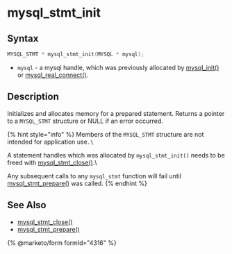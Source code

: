 # mysql\_stmt\_init

## Syntax

```c
MYSQL_STMT * mysql_stmt_init(MYSQL * mysql);
```

* `mysql` - a mysql handle, which was previously allocated by [mysql\_init()](../api-functions/mysql_init.md) or [mysql\_real\_connect()](../api-functions/mysql_real_connect.md).

## Description

Initializes and allocates memory for a prepared statement. Returns a pointer to a `MYSQL_STMT` structure or NULL if an error occurred.

{% hint style="info" %}
Members of the `MYSQL_STMT` structure are not intended for application use`.\`

A statement handles which was allocated by `mysql_stmt_init()` needs to be freed with [mysql\_stmt\_close()](mysql_stmt_close.md).\\

Any subsequent calls to any `mysql_stmt` function will fail until [mysql\_stmt\_prepare()](mysql_stmt_prepare.md) was called.
{% endhint %}

## See Also

* [mysql\_stmt\_close()](mysql_stmt_close.md)
* [mysql\_stmt\_prepare()](mysql_stmt_prepare.md)

{% @marketo/form formId="4316" %}
